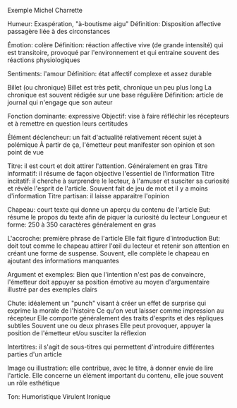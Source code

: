 Exemple Michel Charrette

Humeur: Exaspération, "à-boutisme aigu"
Définition: Disposition affective passagère liée à des circonstances

Émotion: colère
Définition: réaction affective vive (de grande intensité) qui est transitoire, provoqué par l'environnement et qui entraine souvent des réactions physiologiques

Sentiments: l'amour
Définition: état affectif complexe et assez durable

Billet (ou chronique)
Billet est très petit, chronique un peu plus long
La chronique est souvent rédigée sur une base régulière
Définition: article de journal qui n'engage que son auteur

Fonction dominante: expressive
Objectif: vise à faire réfléchir les récepteurs et à remettre en question leurs certitudes

Élément déclencheur: un fait d'actualité relativement récent sujet à polémique
À partir de ça, l'émetteur peut manifester son opinion et son point de vue

Titre: il est court et doit attirer l'attention. Généralement en gras
	Titre informatif: il résume de façon objective l'essentiel de l'information
	Titre incitatif: il cherche à surprendre le lecteur, à l'amuser et susciter sa curiosité et révèle l'esprit de l'article. Souvent fait de jeu de mot et il y a moins d'information
	Titre partisan: il laisse apparaitre l'opinion

Chapeau: court texte qui donne un aperçu du contenu de l'article
	But: résume le propos du texte afin de piquer la curiosité du lecteur
	Longueur et forme: 250 à 350 caractères généralement en gras

L'accroche: première phrase de l'article
	Elle fait figure d'introduction
	But: doit tout comme le chapeau attirer l'œil du lecteur et retenir son attention en créant une forme de suspense. Souvent, elle complète le chapeau en ajoutant des informations manquantes

Argument et exemples:
	Bien que l'intention n'est pas de convaincre, l'émetteur doit appuyer sa position émotive au moyen d'argumentaire illustré par des exemples clairs

Chute: idéalement un "punch" visant à créer un effet de surprise qui exprime la morale de l'histoire
	Ce qu'on veut laisser comme impression au récepteur
	Elle comporte généralement des traits d'esprits et des répliques subtiles
	Souvent une ou deux phrases
	Elle peut provoquer, appuyer la position de l'émetteur et/ou susciter la réflexion

Intertitres: il s'agit de sous-titres qui permettent d'introduire différentes parties d'un article

Image ou illustration: elle contribue, avec le titre, à donner envie de lire l'article. Elle concerne un élément important du contenu, elle joue souvent un rôle esthétique

Ton:
	Humoristique
	Virulent
	Ironique